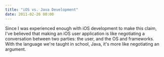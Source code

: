 ```yaml
---
title: "iOS vs. Java Development"
date: 2011-02-26 00:00
---
```


<import><p>Since I was experienced enough with iOS development to make this claim, I've believed that making an iOS user application is like negotiating a conversation between two parties: the user, and the OS and frameworks. With the language we're taught in school, Java, it's more like negotiating an argument.<!--more--></p></import>

<!-- more -->


